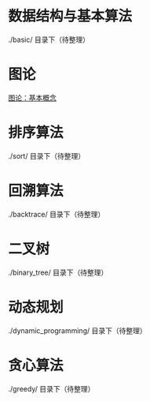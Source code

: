 # 数据结构与基本算法
./basic/ 目录下（待整理）

# 图论
[图论：基本概念](./graph/README.md)

# 排序算法
./sort/ 目录下（待整理）

# 回溯算法
./backtrace/ 目录下（待整理）

# 二叉树
./binary_tree/ 目录下（待整理）

# 动态规划
./dynamic_programming/ 目录下（待整理）

# 贪心算法
./greedy/ 目录下（待整理）